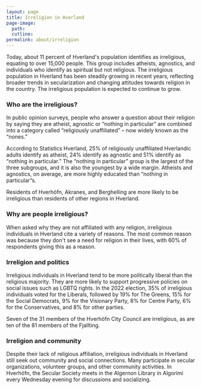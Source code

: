 ```yaml
---
layout: page
title: Irreligion in Hverland
page-image: 
  path:  
  cutline: 
permalink: about/irreligion
---
```


Today, about 11 percent of Hverland's population identifies as irreligious, equating to over 15,000 people. This group includes atheists, agnostics, and individuals who identify as spiritual but not religious. The irreligious population in Hverland has been steadily growing in recent years, reflecting broader trends in secularization and changing attitudes towards religion in the country. The irreligious population is expected to continue to grow.


### Who are the irreligious?
In public opinion surveys, people who answer a question about their religion by saying they are atheist, agnostic or “nothing in particular” are combined into a category called “religiously unaffiliated” – now widely known as the “nones.”

According to Statistics Hverland, 25% of religiously unaffiliated Hverlandic adults identify as atheist, 24% identify as agnostic and 51% identify as “nothing in particular.” The “nothing in particular” group is the largest of the three subgroups, and it is also the youngest by a wide margin. Atheists and agnostics, on average, are more highly educated than “nothing in particular”s.

Residents of Hverhöfn, Akranes, and Berghelling are more likely to be irreligious than residents of other regions in Hverland.  

### Why are people irreligious?
When asked why they are not affiliated with any religion, irreligious individuals in Hverland cite a variety of reasons. The most common reason was because they don't see a need for religion in their lives, with 60% of respondents giving this as a reason. 

### Irreligion and politics
Irreligious individuals in Hverland tend to be more politically liberal than the religious majority. They are more likely to support progressive policies on social issues such as LGBTQ rights. In the 2022 election, 35% of irreligious individuals voted for the Liberals, followed by 19% for The Greens, 15% for the Social Democrats, 9% for the Visionary Party, 8% for Centre Party, 6% for the Conservatives, and 8% for other parties. 

Seven of the 31 members of the Hverhöfn City Council are irreligious, as are ten of the 81 members of the Fjallting.

### Irreligion and community
Despite their lack of religious affiliation, irreligious individuals in Hverland still seek out community and social connections. Many participate in secular organizations, volunteer groups, and other community activities. In Hverhöfn, the Secular Society meets in the Algernon Library in Algorími every Wednesday evening for discussions and socializing. 
